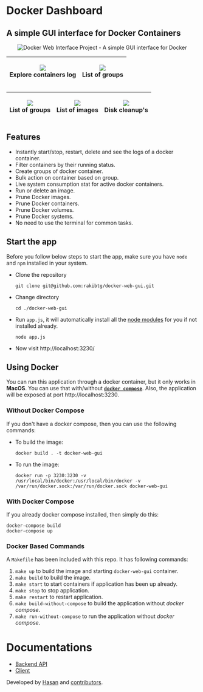 # Docker Dashboard

## A simple GUI interface for Docker Containers

<p align="center">
  <img src="https://i.imgur.com/z95AFEC.png" alt="Docker Web Interface Project - A simple GUI interface for Docker" title="Docker Web Interface Project - A simple GUI interface for Docker">
</p>

| <p align="center"><img src="https://i.imgur.com/pgXpRJR.png"/><br/>Explore containers log</p> | <p align="center"><img src="https://i.imgur.com/ug2hHo2.png"/><br/>List of groups</p> |
| --------------------------------------------------------------------------------------------- | ------------------------------------------------------------------------------------- |

| <p align="center"><img src="https://i.imgur.com/ug2hHo2.png"/><br/>List of groups</p> | <p align="center"><img src="https://i.imgur.com/HuUNz6h.png"/><br/>List of images</p> | <p align="center"><img src="https://i.imgur.com/s3CHjcQ.png"/><br/>Disk cleanup's</p> |
| ------------------------------------------------------------------------------------- | ------------------------------------------------------------------------------------- | ------------------------------------------------------------------------------------- |

## Features

- Instantly start/stop, restart, delete and see the logs of a docker container.
- Filter containers by their running status.
- Create groups of docker container.
- Bulk action on container based on group.
- Live system consumption stat for active docker containers.
- Run or delete an image.
- Prune Docker images.
- Prune Docker containers.
- Prune Docker volumes.
- Prune Docker systems.
- No need to use the terminal for common tasks.

## Start the app

Before you follow below steps to start the app, make sure you have `node` and `npm` installed in your system.

- Clone the repository
  ```
  git clone git@github.com:rakibtg/docker-web-gui.git
  ```
- Change directory
  ```
  cd ./docker-web-gui
  ```
- Run `app.js`, it will automatically install all the [node modules](https://github.com/rakibtg/docker-web-gui/blob/master/backend/package.json) for you if not installed already.
  ```
  node app.js
  ```
- Now visit http://localhost:3230/

## Using Docker

You can run this application through a docker container, but it only works in **MacOS**. You can use that with/without [**`docker compose`**](https://docs.docker.com/compose/).
Also, the application will be exposed at port http://localhost:3230.

### Without Docker Compose

If you don't have a docker compose, then you can use the following commands:

- To build the image:
  ```
  docker build . -t docker-web-gui
  ```
- To run the image:
  ```
  docker run -p 3230:3230 -v /usr/local/bin/docker:/usr/local/bin/docker -v /var/run/docker.sock:/var/run/docker.sock docker-web-gui
  ```

### With Docker Compose

If you already docker compose installed, then simply do this:

```
docker-compose build
docker-compose up
```

### Docker Based Commands

A `Makefile` has been included with this repo. It has following commands:

1. `make up` to build the image and starting `docker-web-gui` container.
2. `make build` to build the image.
3. `make start` to start containers if application has been up already.
4. `make stop` to stop application.
5. `make restart` to restart application.
6. `make build-without-compose` to build the application without _docker compose_.
7. `make run-without-compose` to run the application without _docker compose_.

# Documentations

- [Backend API](https://github.com/rakibtg/docker-web-gui/tree/master/backend)
- [Client](https://github.com/rakibtg/docker-web-gui/tree/master/client)

Developed by [Hasan](https://twitter.com/rakibtg) and [contributors](https://github.com/rakibtg/docker-web-gui/graphs/contributors).
